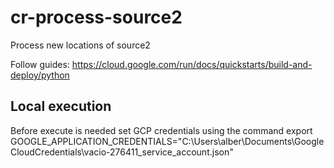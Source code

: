 # cr-process-source2
Process new locations of source2

Follow guides:
https://cloud.google.com/run/docs/quickstarts/build-and-deploy/python

## Local execution
Before execute is needed set GCP credentials using the command
export GOOGLE_APPLICATION_CREDENTIALS="C:\Users\alber\Documents\GoogleCloudCredentials\vacio-276411_service_account.json"